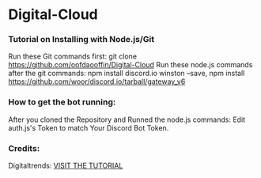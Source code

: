 # Digital-Cloud

### Tutorial on Installing with Node.js/Git
Run these Git commands first: git clone https://github.com/oofdaooffin/Digital-Cloud
Run these node.js commands after the git commands: npm install discord.io winston –save, npm install https://github.com/woor/discord.io/tarball/gateway_v6


### How to get the bot running:
After you cloned the Repository and Runned the node.js commands:
Edit auth.js's Token to match Your Discord Bot Token.

### Credits:
Digitaltrends: [VISIT THE TUTORIAL](https://www.digitaltrends.com/gaming/how-to-make-a-discord-bot/)
